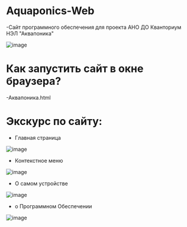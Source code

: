 # Aquaponics-Web
-Сайт программного обеспечения для проекта АНО ДО Кванториум НЭЛ "Аквапоника"

![image](https://user-images.githubusercontent.com/84613812/147713925-dd6c6004-8659-4468-84a8-73d6bc50a289.png)
# Как запустить сайт в окне браузера?
-Аквапоника.html
# Экскурс по сайту:

- Главная страница

![image](https://user-images.githubusercontent.com/84613812/147714018-b4b50248-f81d-421c-b688-50f9309ed560.png)

- Контекстное меню

![image](https://user-images.githubusercontent.com/84613812/147714055-43364397-dd92-41ec-b971-6b8fb7db8d7c.png)

- О самом устройстве

![image](https://user-images.githubusercontent.com/84613812/147714072-c0cfe54f-2fe6-404b-93f0-58c32b31fed5.png)

- о Программном Обеспечении

![image](https://user-images.githubusercontent.com/84613812/147714109-0178e343-103f-4ee0-adc9-19199dbcd1f0.png)

